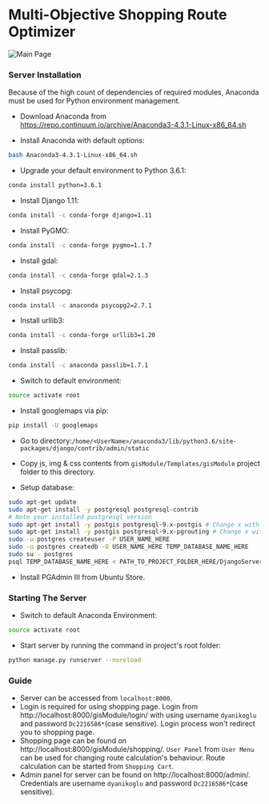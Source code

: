 # Multi-Objective Shopping Route Optimizer

![Main Page](https://i.hizliresim.com/R0zdoR.png)

### Server Installation

Because of the high count of dependencies of required modules, Anaconda must be used for Python environment management.

- Download Anaconda from https://repo.continuum.io/archive/Anaconda3-4.3.1-Linux-x86_64.sh

- Install Anaconda with default options:
```sh
bash Anaconda3-4.3.1-Linux-x86_64.sh
```
- Upgrade your default environment to Python 3.6.1:
```sh
conda install python=3.6.1
```
- Install Django 1.11:
```sh
conda install -c conda-forge django=1.11
```
- Install PyGMO:
```sh
conda install -c conda-forge pygmo=1.1.7
```
- Install gdal:
```sh
conda install -c conda-forge gdal=2.1.3
```
- Install psycopg:
```sh
conda install -c anaconda psycopg2=2.7.1
```
- Install urllib3:
```sh
conda install -c conda-forge urllib3=1.20
```
- Install passlib:
```sh
conda install -c anaconda passlib=1.7.1
```
- Switch to default environment:
```sh
source activate root
```
- Install googlemaps via pip:
```sh
pip install -U googlemaps
```

- Go to directory:`/home/<UserName>/anaconda3/lib/python3.6/site-packages/django/contrib/admin/static`

- Copy js, img & css contents from `gisModule/Templates/gisModule` project folder to this directory.

- Setup database:
```sh
sudo apt-get update
sudo apt-get install -y postgresql postgresql-contrib
# Note your installed postgresql version
sudo apt-get install -y postgis postgresql-9.x-postgis # Change x with your postgresql version
sudo apt-get install -y postgis postgresql-9.x-pgrouting # Change x with your postgresql version
sudo -u postgres createuser -P USER_NAME_HERE
sudo -u postgres createdb -O USER_NAME_HERE TEMP_DATABASE_NAME_HERE
sudo su - postgres
psql TEMP_DATABASE_NAME_HERE < PATH_TO_PROJECT_FOLDER_HERE/DjangoServer.backup
```
- Install PGAdmin III from Ubuntu Store.

### Starting The Server

- Switch to default Anaconda Environment:
```sh
source activate root
```
- Start server by running the command in project's root folder:
```sh
python manage.py runserver --noreload
```

### Guide

- Server can be accessed from `localhost:8000`.
- Login is required for using shopping page. Login from http://localhost:8000/gisModule/login/ with using username `dyanikoglu` and password `Dc2216586*`(case sensitive). Login process won't redirect you to shopping page.
- Shopping page can be found on http://localhost:8000/gisModule/shopping/. `User Panel` from `User Menu` can be used for changing route calculation's behaviour. Route calculation can be started from `Shopping Cart`.
- Admin panel for server can be found on http://localhost:8000/admin/. Credentials are username `dyanikoglu` and password `Dc2216586*`(case sensitive).
